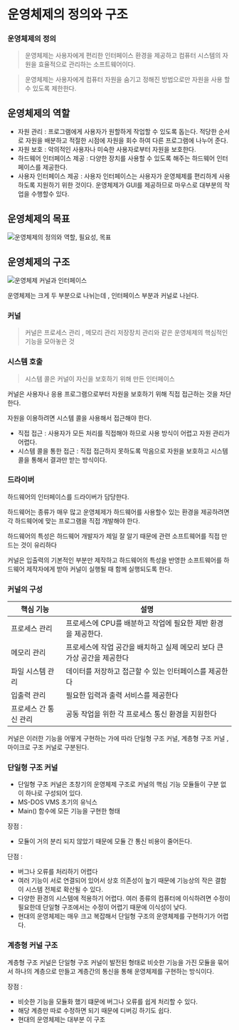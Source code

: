# 운영체제의 정의와 구조



### 운영체제의 정의



> 운영체제는 사용자에게 편리한 인터페이스 환경을 제공하고 컴퓨터 시스템의 자원을 효율적으로 관리하는 소프트웨어이다.

>  운영체제는 사용자에게 컴퓨터 자원을 숨기고 정해진 방법으로만 자원을 사용 할 수 있도록 제한한다.



## 운영체제의 역할



- 자원 관리  : 프로그램에게 사용자가 원할하게 작업할 수 있도록 돕는다. 적당한 순서로 자원을 배분하고 적절한 시점에 자원을 회수 하여 다른 프로그램에 나누어 준다.
- 자원 보호 : 악의적인 사용자나 미숙한 사용자로부터 자원을 보호한다.
- 하드웨어 인터페이스 제공 : 다양한 장치를 사용할 수 있도록 해주는 하드웨어 인터페이스를 제공한다.
- 사용자 인터페이스 제공 : 사용자 인터페이스는 사용자가 운영체제를 편리하게 사용하도록 지원하기 위한 것이다. 운영체제가 GUI를 제공하므로 마우스로 대부분의 작업을 수행할수 있다.



## 운영체제의 목표



![운영체제의 정의와 역할, 필요성, 목표](D:\SSAFY\CS-Study-taegyu\content\운영체제\img\99968E3C5E3593D832)





## 운영체제의 구조

![운영체제 커널과 인터페이스](D:\SSAFY\CS-Study-taegyu\content\운영체제\img\image.png)



운영체제는 크게 두 부분으로 나뉘는데 , 인터페이스 부분과 커널로 나뉜다.

### 커널

> 커널은 프로세스 관리 , 메모리  관리 저장장치 관리와 같은 운영체제의 핵심적인기능을 모아놓은 것



### 시스템 호출

> 시스템 콜은 커널이 자신을 보호하기 위해 만든 인터페이스

커널은 사용자나 응용 프로그램으로부터 자원을 보호하기 위해 직접 접근하는 것을 차단한다.



자원을 이용하려면 시스템 콜을 사용해서 접근해야 한다.



- 직접 접근 : 사용자가 모든 처리를 직접해야 하므로 사용 방식이 어렵고 자원 관리가 어렵다.
- 시스템 콜을 통한 접근 : 직접 접근하지 못하도록 막음으로 자원을 보호하고 시스템 콜을 통해서 결과만 받는 방식이다.



### 드라이버 



하드웨어의 인터페이스를 드라이버가 담당한다.

하드웨어는 종류가 매우 많고 운영체제가 하드웨어를 사용할수 있는 환경을  제공하려면 각 하드웨어에 맞는 프로그램을 직접 개발해야 한다.

하드웨어의 특성은 하드웨어 개발자가 제일 잘 알기 때문에 관련 소프트웨어를 직접 만드는 것이 유리하다



커널은 입출력의 기본적인 부분만 제작하고 하드웨어의 특성을 반영한 소프트웨어를  하드웨어 제작자에게 받아 커널이 실행될 때 함께 실행되도록 한다.



### 커널의 구성

| 핵심 기능             | 설명                                                         |
| --------------------- | ------------------------------------------------------------ |
| 프로세스 관리         | 프로세스에 CPU를 배분하고 작업에 필요한 제반 환경을 제공한다. |
| 메모리 관리           | 프로세스에 작업 공간을 배치하고 실제 메모리 보다 큰 가상 공간을 제공한다 |
| 파일 시스템 관리      | 데이터를 저장하고 접근할 수 있는 인터페이스를 제공한다       |
| 입출력 관리           | 필요한 입력과 출력 서비스를 제공한다                         |
| 프로세스 간 통신 관리 | 공동 작업을 위한 각 프로세스 통신 환경을 지원한다            |



커널은 이러한 기능을 어떻게 구현하는 가에 따라 단일형 구조 커널, 계층형 구조 커널 ,마이크로 구조 커널로 구분된다.



### 단일형 구조 커널



- 단일형 구조 커널은 초창기의 운영체제 구조로 커널의 핵심 기능 모듈들이 구분 없이 하나로 구성되어 있다.
- MS-DOS VMS 초기의 유닉스
- Main() 함수에 모든 기능을 구현한 형태



장점 : 

- 모듈이 거의 분리 되지 않았기 때문에 모듈 간 통신 비용이 줄어든다.

단점 :

- 버그나 오류를 처리하기 어렵다
- 여러 기능이 서로 연결되어 있어서 상호 의존성이 높기 때문에 기능상의 작은 결함이 시스템 전체로 확산될 수 있다.
- 다양한 환경의 시스템에 적용하기 어렵다. 여러 종류의 컴퓨터에 이식하려면 수정이 필요한데 단일형 구조에서는 수정이 어렵기 때문에 이식성이 낮다.
- 현대의 운영체제는 매우 크고 복잡해서 단일형 구조의 운영체제를 구현하기가 어렵다.



### 계층형 커널 구조

계층형 구조 커널은 단일형 구조 커널이 발전된 형태로 비슷한 기능을 가진 모듈을 묶어서 하나의 계층으로 만들고 계층간의 통신을 통해 운영체제를 구현하는 방식이다.



장점 : 

- 비슷한 기능을 모듈화 했기 떄문에 버그나 오류를 쉽게 처리할 수 있다.
- 해당 계층만 따로 수정하면 되기 때문에 디버깅 하기도 쉽다.
- 현대의 운영체제는 대부분 이 구조





